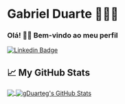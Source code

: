 <!--
**gDuarteg/gDuarteg** is a ✨ _special_ ✨ repository because its `README.md` (this file) appears on your GitHub profile.

Here are some ideas to get you started:

- 🔭 I’m currently working on ...
- 🌱 I’m currently learning ...
- 👯 I’m looking to collaborate on ...
- 🤔 I’m looking for help with ...
- 💬 Ask me about ...
- 📫 How to reach me: ...
- 😄 Pronouns: ...
- ⚡ Fun fact: ...
-->

# Gabriel Duarte 👨🏾‍💻

### Olá! 👋🏾 Bem-vindo ao meu perfil

[![Linkedin Badge](https://img.shields.io/badge/-LinkedIn-blue?style=flat-square&logo=Linkedin&logoColor=white&link=https://www.linkedin.com/in/gabriel-magalh%C3%A3es-duarte-klabin-1624671a4/)](https://www.linkedin.com/in/gabriel-magalh%C3%A3es-duarte-klabin-1624671a4/)

## &#x1f4c8; My GitHub Stats

<a href="https://github.com/gDuarteg/gDuarteg">
  <img align="center" src="https://github-readme-stats.vercel.app/api/top-langs/?username=gDuarteg&hide=java,html&title_color=000000&text_color=000000" />
</a>

<a href="https://github.com/gDuarteg/gDuarteg">
  <img align="center" src="https://github-readme-stats.vercel.app/api?username=gDuarteg&show_icons=true&line_height=27&count_private=true&title_color=000000&text_color=000000&icon_color=FAC051" alt="gDuarteg's GitHub Stats" />
</a>
